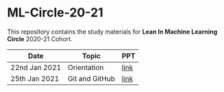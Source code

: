 # ML-Circle-20-21

This repository contains the study materials for **Lean In Machine Learning Circle** 2020-21 Cohort.


| **Date** | **Topic**      | **PPT** |
| ----------- | ----------- | ------ |
| 22nd Jan 2021 | Orientation | [link](https://docs.google.com/presentation/d/1joWnB6phSjtm8Bx7-_ZhTHtJtCEn_946L2lHlIxUp3k/edit#slide=id.p) |
| 25th Jan 2021 | Git and GitHub  | [link](https://docs.google.com/presentation/d/1S8a59Hu99XCGDi93vXIhcQbITvq4OU1db3kEI3r3-Q4/edit?usp=sharing) |

